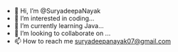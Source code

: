 - 👋 Hi, I’m @SuryadeepaNayak
- 👀 I’m interested in coding...
- 🌱 I’m currently learning Java...
- 💞️ I’m looking to collaborate on ...
- 📫 How to reach me suryadeepanayak07@gmail.com

<!---
SuryadeepaNayak/SuryadeepaNayak is a ✨ special ✨ repository because its `README.md` (this file) appears on your GitHub profile.
You can click the Preview link to take a look at your changes.
--->
